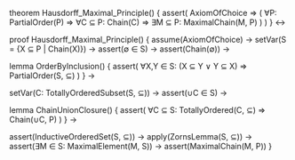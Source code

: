 theorem Hausdorff_Maximal_Principle() {
  assert(
    AxiomOfChoice ⇒ (
      ∀P: PartialOrder(P) ⇒
      ∀C ⊆ P: Chain(C) ⇒
      ∃M ⊆ P: MaximalChain(M, P)
    )
  )
} ↔

proof Hausdorff_Maximal_Principle() {
  assume(AxiomOfChoice) →
  setVar(S = {X ⊆ P | Chain(X)}) →
  assert(∅ ∈ S) →
  assert(Chain(∅)) →
  
  lemma OrderByInclusion() {
    assert(
      ∀X,Y ∈ S: (X ⊆ Y ∨ Y ⊆ X) ⇒
      PartialOrder(S, ⊆)
    )
  } →
  
  setVar(C: TotallyOrderedSubset(S, ⊆)) →
  assert(∪C ∈ S) →
  
  lemma ChainUnionClosure() {
    assert(
      ∀C ⊆ S: TotallyOrdered(C, ⊆) ⇒
      Chain(∪C, P)
    )
  } →
  
  assert(InductiveOrderedSet(S, ⊆)) →
  apply(ZornsLemma(S, ⊆)) →
  assert(∃M ∈ S: MaximalElement(M, S)) →
  assert(MaximalChain(M, P))
}